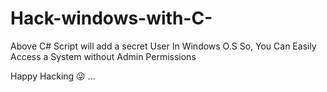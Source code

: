 # Hack-windows-with-C-
Above C# Script will add a secret User In Windows O.S
So, You Can Easily Access a System without Admin Permissions

Happy Hacking 😜 ...
